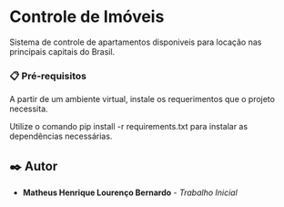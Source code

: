 # Controle de Imóveis

Sistema de controle de apartamentos disponiveis para locação nas principais capitais do Brasil.

### 📋 Pré-requisitos

A partir de um ambiente virtual, instale os requerimentos que o projeto necessita.

Utilize o comando pip install -r requirements.txt para instalar as dependências necessárias.

## ✒️ Autor

* **Matheus Henrique Lourenço Bernardo** - *Trabalho Inicial* 
